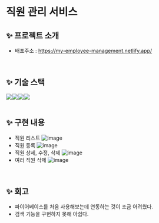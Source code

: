 # 직원 관리 서비스

## ✨ 프로젝트 소개
* 배포주소 : https://my-employee-management.netlify.app/

<br>

## ✨ 기술 스택
 <div style="display:flex;">
  <img src="https://img.shields.io/badge/html5-E34F26?style=for-the-badge&logo=html5&logoColor=white"> 
  <img src="https://img.shields.io/badge/css-1572B6?style=for-the-badge&logo=css3&logoColor=white"> 
  <img src="https://img.shields.io/badge/javascript-F7DF1E?style=for-the-badge&logo=javascript&logoColor=black">
  <img src="https://img.shields.io/badge/Firebase-FFCA28?style=for-the-badge&logo=firebase&logoColor=black"/>
</div>

<br>

## ✨ 구현 내용
* 직원 리스트
![image](https://github.com/KDT1-FE/Y_FE_JAVASCRIPT_PICTURE/assets/111065848/1983a5d2-a52a-442a-bb6f-aabf2fc44089)
* 직원 등록
![image](https://github.com/KDT1-FE/Y_FE_JAVASCRIPT_PICTURE/assets/111065848/f4c40e89-90dd-494f-9b04-e5fc5842b499)
* 직원 상세, 수정, 삭제
![image](https://github.com/KDT1-FE/Y_FE_JAVASCRIPT_PICTURE/assets/111065848/20ee2135-b8a0-413f-9c74-914456ec1652)
* 여러 직원 삭제
![image](https://github.com/KDT1-FE/Y_FE_JAVASCRIPT_PICTURE/assets/111065848/f5b0b504-4a07-4e03-aa66-ff3c5f572eae)

 <br>

## ✨ 회고
* 파이어베이스를 처음 사용해보는데 연동하는 것이 조금 어려웠다.
* 검색 기능을 구현하지 못해 아쉽다.
